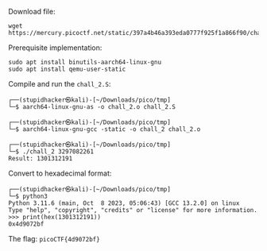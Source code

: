 Download file:
```commandline
wget https://mercury.picoctf.net/static/397a4b46a393eda0777f925f1a866f90/chall_2.S 
```
Prerequisite implementation:
```commandline
sudo apt install binutils-aarch64-linux-gnu
sudo apt install qemu-user-static
```
Compile and run the ```chall_2.S```:
```
┌──(stupidhacker㉿kali)-[~/Downloads/pico/tmp]
└─$ aarch64-linux-gnu-as -o chall_2.o chall_2.S 
                                                                                                                    
┌──(stupidhacker㉿kali)-[~/Downloads/pico/tmp]
└─$ aarch64-linux-gnu-gcc -static -o chall_2 chall_2.o
                                                                                                                    
┌──(stupidhacker㉿kali)-[~/Downloads/pico/tmp]
└─$ ./chall_2 3297082261
Result: 1301312191
```
Convert to hexadecimal format:
```
┌──(stupidhacker㉿kali)-[~/Downloads/pico/tmp]
└─$ python3                            
Python 3.11.6 (main, Oct  8 2023, 05:06:43) [GCC 13.2.0] on linux
Type "help", "copyright", "credits" or "license" for more information.
>>> print(hex(1301312191))
0x4d9072bf
```
The flag: ```picoCTF{4d9072bf}```
